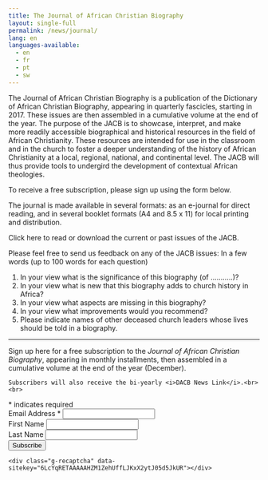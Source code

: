 ```yaml
---
title: The Journal of African Christian Biography
layout: single-full
permalink: /news/journal/
lang: en
languages-available:                         
  - en
  - fr
  - pt
  - sw
---
```

The Journal of African Christian Biography is a publication of the Dictionary of African Christian Biography, appearing in quarterly fascicles, starting in 2017. These issues are then assembled in a cumulative volume at the end of the year. The purpose of the JACB is to showcase, interpret, and make more readily accessible biographical and historical resources in the field of African Christianity. These resources are intended for use in the classroom and in the church to foster a deeper understanding of the history of African Christianity at a local, regional, national, and continental level. The JACB will thus provide tools to undergird the development of contextual African theologies.

To receive a free subscription, please sign up using the form below.

The journal is made available in several formats: as an e-journal for direct reading, and in several booklet formats (A4 and 8.5 x 11) for local printing and distribution.

Click here to read or download the current or past issues of the JACB.

Please feel free to send us feedback on any of the JACB issues:
In a few words (up to 100 words for each question)
1. In your view what is the significance of this biography (of ...........)?
2. In your view what is new that this biography adds to church history in Africa?
3. In your view what aspects are missing in this biography?
4. In your view what improvements would you recommend?
5. Please indicate names of other deceased church leaders whose lives should be told in a biography.  

---
<form action="//dacb.us3.list-manage.com/subscribe/post?u=485445b23ed18ff0163e2d7a1&amp;id=68e419fc0f" method="post" id="mc-embedded-subscribe-form" name="mc-embedded-subscribe-form" class="validate" target="blank" novalidate>
	Sign up here for a free subscription to the <i>Journal of African Christian Biography</i>, appearing in monthly installments, then assembled in a  cumulative volume at the end of the year (December).

    Subscribers will also receive the bi-yearly <i>DACB News Link</i>.<br>
    <br>
<div class="indicates-required"><span class="asterisk">*</span> indicates required</div>
<div class="mc-field-group">
	<label for="mce-EMAIL">Email Address  <span class="asterisk">*</span>
</label>
	<input type="email" value="" name="EMAIL" class="required email" id="mce-EMAIL">
</div>
<div class="mc-field-group">
	<label for="mce-FNAME">First Name </label>
	<input type="text" value="" name="FNAME" class="" id="mce-FNAME">
</div>
<div class="mc-field-group">
	<label for="mce-LNAME">Last Name </label>
	<input type="text" value="" name="LNAME" class="" id="mce-LNAME">
</div>
	<div id="mce-responses" class="clear">
		<div class="response" id="mce-error-response" style="display:none"></div>
		<div class="response" id="mce-success-response" style="display:none"></div>
	</div>    <!-- real people should not fill this in and expect good things - do not remove this or risk form bot signups-->
    <div style="position: absolute; left: -5000px;"><input type="text" name="b_485445b23ed18ff0163e2d7a1_68e419fc0f" tabindex="-1" value=""></div>
    <div class="clear"><input type="submit" value="Subscribe" name="subscribe" id="mc-embedded-subscribe" class="button"></div>

    <div class="g-recaptcha" data-sitekey="6LcYqRETAAAAAHZM1ZehUffLJKxX2ytJ05d5JkUR"></div>
</form>
